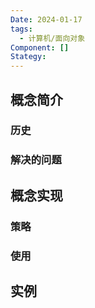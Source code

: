 ```yaml
---
Date: 2024-01-17
tags:
  - 计算机/面向对象
Component: []
Stategy:
---
```

## 概念简介

### 历史

### 解决的问题

## 概念实现

### 策略

### 使用

## 实例